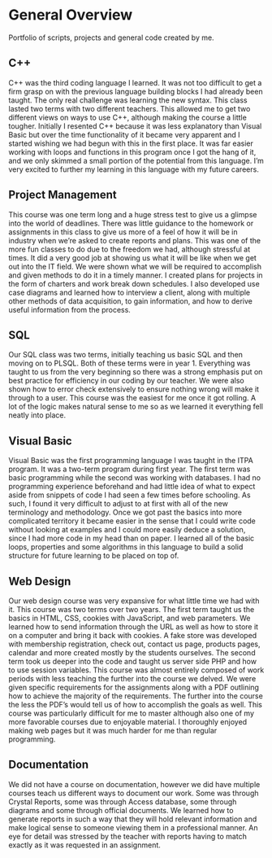 # General Overview
Portfolio of scripts, projects and general code created by me.

## C++

 C++ was the third coding language I learned. It was not too difficult to get a firm grasp on with the previous language building blocks I had already been taught. The only real challenge was learning the new syntax. This class lasted two terms with two different teachers. This allowed me to get two different views on ways to use C++, although making the course a little tougher.  Initially I resented C++ because it was less explanatory than Visual Basic but over the time functionality of it became very apparent and I started wishing we had begun with this in the first place. It was far easier working with loops and functions in this program once I got the hang of it, and we only skimmed a small portion of the potential from this language. I’m very excited to further my learning in this language with my future careers.
 
## Project Management
 
 This course was one term long and a huge stress test to give us a glimpse into the world of deadlines. There was little guidance to the homework or assignments in this class to give us more of a feel of how it will be in industry when we’re asked to create reports and plans. This was one of the more fun classes to do due to the freedom we had, although stressful at times. It did a very good job at showing us what it will be like when we get out into the IT field. We were shown what we will be required to accomplish and given methods to do it in a timely manner. I created plans for projects in the form of charters and work break down schedules. I also developed use case diagrams and learned how to interview a client, along with multiple other methods of data acquisition, to gain information, and how to derive useful information from the process. 

## SQL

Our SQL class was two terms, initially teaching us basic SQL and then moving on to PLSQL. Both of these terms were in year 1. Everything was taught to us from the very beginning so there was a strong emphasis put on best practice for efficiency in our coding by our teacher. We were also shown how to error check extensively to ensure nothing wrong will make it through to a user. This course was the easiest for me once it got rolling. A lot of the logic makes natural sense to me so as we learned it everything fell neatly into place. 


## Visual Basic

Visual Basic was the first programming language I was taught in the ITPA program. It was a two-term program during first year. The first term was basic programming while the second was working with databases. I had no programming experience beforehand and had little idea of what to expect aside from snippets of code I had seen a few times before schooling. As such, I found it very difficult to adjust to at first with all of the new terminology and methodology. Once we got past the basics into more complicated territory it became easier in the sense that I could write code without looking at examples and I could more easily deduce a solution, since I had more code in my head than on paper. I learned all of the basic loops, properties and some algorithms in this language to build a solid structure for future learning to be placed on top of.

## Web Design

Our web design course was very expansive for what little time we had with it. This course was two terms over two years. The first term taught us the basics in HTML, CSS, cookies with JavaScript, and web parameters. We learned how to send information through the URL as well as how to store it on a computer and bring it back with cookies. A fake store was developed with membership registration, check out, contact us page, products pages, calendar and more created mostly by the students ourselves. The second term took us deeper into the code and taught us server side PHP and how to use session variables. This course was almost entirely composed of work periods with less teaching the further into the course we delved. We were given specific requirements for the assignments along with a PDF outlining how to achieve the majority of the requirements. The further into the course the less the PDF’s would tell us of how to accomplish the goals as well. This course was particularly difficult for me to master although also one of my more favorable courses due to enjoyable material. I thoroughly enjoyed making web pages but it was much harder for me than regular programming. 

## Documentation

We did not have a course on documentation, however we did have multiple courses teach us different ways to document our work. Some was through Crystal Reports, some was through Access database, some through diagrams and some through official documents. We learned how to generate reports in such a way that they will hold relevant information and make logical sense to someone viewing them in a professional manner. An eye for detail was stressed by the teacher with reports having to match exactly as it was requested in an assignment. 
